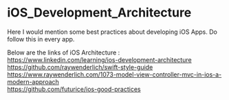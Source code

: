 # iOS_Development_Architecture
Here I would mention some best practices about developing iOS Apps. Do follow this in every app. 

Below are the links of iOS Architecture : <br>
https://www.linkedin.com/learning/ios-development-architecture <br>
https://github.com/raywenderlich/swift-style-guide <br>
https://www.raywenderlich.com/1073-model-view-controller-mvc-in-ios-a-modern-approach <br>
https://github.com/futurice/ios-good-practices



